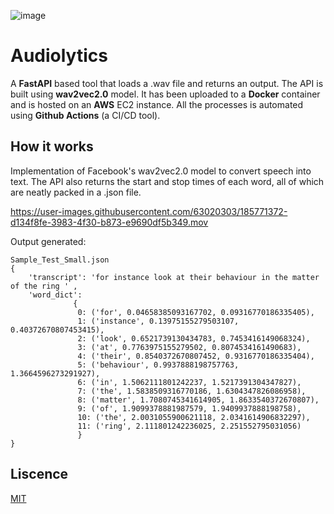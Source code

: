 ![image](https://user-images.githubusercontent.com/63020303/185771842-4d704995-91a3-4f53-bb96-9f4dffe9f594.png)


# Audiolytics

A **FastAPI** based tool that loads a .wav file and returns an output. The API is built using **wav2vec2.0** model. It has been uploaded to a **Docker** container and is hosted on an **AWS** EC2 instance. All the processes is automated using **Github Actions** (a CI/CD tool).



## How it works

Implementation of Facebook's wav2vec2.0 model to convert speech into text. The API also returns the start and stop times of each word, all of which are neatly packed in a .json file.


https://user-images.githubusercontent.com/63020303/185771372-d134f8fe-3983-4f30-b873-e9690df5b349.mov

Output generated:

```
Sample_Test_Small.json
{
    'transcript': 'for instance look at their behaviour in the matter of the ring ' , 
    'word_dict': 
              {
               0: ('for', 0.04658385093167702, 0.09316770186335405),
               1: ('instance', 0.13975155279503107, 0.40372670807453415), 
               2: ('look', 0.6521739130434783, 0.7453416149068324), 
               3: ('at', 0.7763975155279502, 0.8074534161490683), 
               4: ('their', 0.8540372670807452, 0.9316770186335404), 
               5: ('behaviour', 0.9937888198757763, 1.3664596273291927), 
               6: ('in', 1.5062111801242237, 1.5217391304347827), 
               7: ('the', 1.5838509316770186, 1.6304347826086958), 
               8: ('matter', 1.7080745341614905, 1.8633540372670807), 
               9: ('of', 1.9099378881987579, 1.9409937888198758), 
               10: ('the', 2.0031055900621118, 2.0341614906832297), 
               11: ('ring', 2.111801242236025, 2.251552795031056)
               }
}
```

## Liscence

[MIT](https://choosealicense.com/licenses/mit/)
